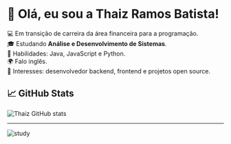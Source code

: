 # 👋 Olá, eu sou a Thaiz Ramos Batista!

💻 Em transição de carreira da área financeira para a programação.  
🎓 Estudando **Análise e Desenvolvimento de Sistemas**.  
📌 Habilidades: Java, JavaScript e Python.  
🌍 Falo inglês.  
🚀 Interesses: desenvolvedor  backend, frontend e projetos open source.  


## 📈 GitHub Stats
![Thaiz GitHub stats](https://github-readme-stats.vercel.app/api?USARNAME=ThaizBatistaramos&show_icons=true&theme=radical)

---

![study](https://github.com/user-attachments/assets/1338e05f-92a0-4557-9036-425634d9b61d)




